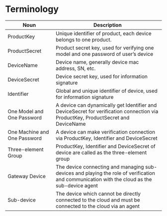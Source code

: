 # Terminology

| **Noun**      | **Description**                                                     |
| ------------- | ------------------------------------------------------------ |
| ProductKey    | Unique identifier of product, each device belongs to one product.                                               |
| ProductSecret | Product secret key, used for verifying one model and one password of user’s device                       |
| DeviceName    | Device name, generally device mac address, SN, etc.                    |
| DeviceSecret  | Device secret key, used for information signature                                 |
| Identifier    | Global and unique identifier of device, used for information signature                         |
| One Model and One Password      | A device can dynamically get Identifier and DeviceSecret for verification connection via ProductKey, ProductSecret and DeviceName |
| One Machine and One Password      | A device can make verification connection via ProductKey, Identifier and DeviceSecret     |
| Three-element Group        | ProductKey, Identifier and DeviceSecret of device are called as the three-element group         |
| Gateway Device      | The device connecting and managing sub-devices and playing the role of verification and communication with the cloud as the sub-device agent    |
| Sub-device       | The device which cannot be directly connected to the cloud and must be connected to the cloud via an agent        |
